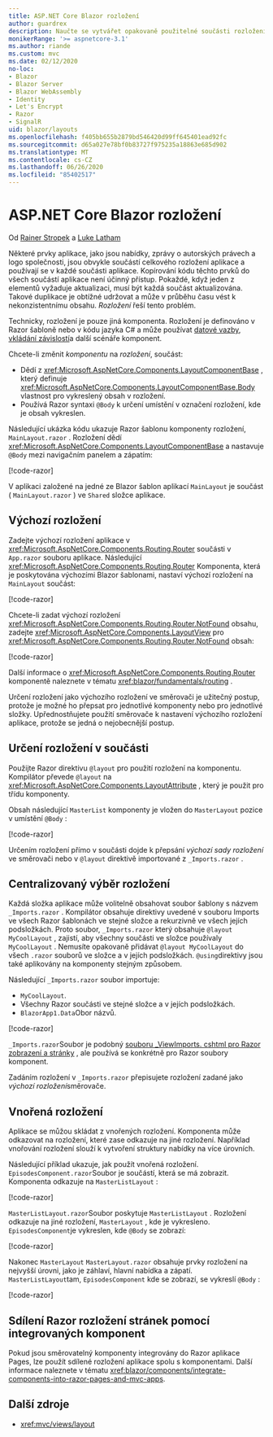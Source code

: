 ```yaml
---
title: ASP.NET Core Blazor rozložení
author: guardrex
description: Naučte se vytvářet opakovaně použitelné součásti rozložení pro Blazor aplikace.
monikerRange: '>= aspnetcore-3.1'
ms.author: riande
ms.custom: mvc
ms.date: 02/12/2020
no-loc:
- Blazor
- Blazor Server
- Blazor WebAssembly
- Identity
- Let's Encrypt
- Razor
- SignalR
uid: blazor/layouts
ms.openlocfilehash: f405bb655b2879bd546420d99ff645401ead92fc
ms.sourcegitcommit: d65a027e78bf0b83727f975235a18863e685d902
ms.translationtype: MT
ms.contentlocale: cs-CZ
ms.lasthandoff: 06/26/2020
ms.locfileid: "85402517"
---
```

# <a name="aspnet-core-blazor-layouts"></a>ASP.NET Core Blazor rozložení

Od [Rainer Stropek](https://www.timecockpit.com) a [Luke Latham](https://github.com/guardrex)

Některé prvky aplikace, jako jsou nabídky, zprávy o autorských právech a logo společnosti, jsou obvykle součástí celkového rozložení aplikace a používají se v každé součásti aplikace. Kopírování kódu těchto prvků do všech součástí aplikace není účinný přístup. Pokaždé, když jeden z elementů vyžaduje aktualizaci, musí být každá součást aktualizována. Takové duplikace je obtížné udržovat a může v průběhu času vést k nekonzistentnímu obsahu. *Rozložení* řeší tento problém.

Technicky, rozložení je pouze jiná komponenta. Rozložení je definováno v Razor šabloně nebo v kódu jazyka C# a může používat [datové vazby](xref:blazor/components/data-binding), [vkládání závislostí](xref:blazor/fundamentals/dependency-injection)a další scénáře komponent.

Chcete-li změnit *komponentu* na *rozložení*, součást:

* Dědí z <xref:Microsoft.AspNetCore.Components.LayoutComponentBase> , který definuje <xref:Microsoft.AspNetCore.Components.LayoutComponentBase.Body> vlastnost pro vykreslený obsah v rozložení.
* Používá Razor syntaxi `@Body` k určení umístění v označení rozložení, kde je obsah vykreslen.

Následující ukázka kódu ukazuje Razor šablonu komponenty rozložení, `MainLayout.razor` . Rozložení dědí <xref:Microsoft.AspNetCore.Components.LayoutComponentBase> a nastavuje `@Body` mezi navigačním panelem a zápatím:

[!code-razor[](layouts/sample_snapshot/3.x/MainLayout.razor?highlight=1,13)]

V aplikaci založené na jedné ze Blazor šablon aplikací `MainLayout` je součást ( `MainLayout.razor` ) ve `Shared` složce aplikace.

## <a name="default-layout"></a>Výchozí rozložení

Zadejte výchozí rozložení aplikace v <xref:Microsoft.AspNetCore.Components.Routing.Router> součásti v `App.razor` souboru aplikace. Následující <xref:Microsoft.AspNetCore.Components.Routing.Router> Komponenta, která je poskytována výchozími Blazor šablonami, nastaví výchozí rozložení na `MainLayout` součást:

[!code-razor[](layouts/sample_snapshot/3.x/App1.razor?highlight=3)]

Chcete-li zadat výchozí rozložení <xref:Microsoft.AspNetCore.Components.Routing.Router.NotFound> obsahu, zadejte <xref:Microsoft.AspNetCore.Components.LayoutView> pro <xref:Microsoft.AspNetCore.Components.Routing.Router.NotFound> obsah:

[!code-razor[](layouts/sample_snapshot/3.x/App2.razor?highlight=6-9)]

Další informace o <xref:Microsoft.AspNetCore.Components.Routing.Router> komponentě naleznete v tématu <xref:blazor/fundamentals/routing> .

Určení rozložení jako výchozího rozložení ve směrovači je užitečný postup, protože je možné ho přepsat pro jednotlivé komponenty nebo pro jednotlivé složky. Upřednostňujete použití směrovače k nastavení výchozího rozložení aplikace, protože se jedná o nejobecnější postup.

## <a name="specify-a-layout-in-a-component"></a>Určení rozložení v součásti

Použijte Razor direktivu `@layout` pro použití rozložení na komponentu. Kompilátor převede `@layout` na <xref:Microsoft.AspNetCore.Components.LayoutAttribute> , který je použit pro třídu komponenty.

Obsah následující `MasterList` komponenty je vložen do `MasterLayout` pozice v umístění `@Body` :

[!code-razor[](layouts/sample_snapshot/3.x/MasterList.razor?highlight=1)]

Určením rozložení přímo v součásti dojde k přepsání *výchozí sady rozložení* ve směrovači nebo v `@layout` direktivě importované z `_Imports.razor` .

## <a name="centralized-layout-selection"></a>Centralizovaný výběr rozložení

Každá složka aplikace může volitelně obsahovat soubor šablony s názvem `_Imports.razor` . Kompilátor obsahuje direktivy uvedené v souboru Imports ve všech Razor šablonách ve stejné složce a rekurzivně ve všech jejích podsložkách. Proto soubor, `_Imports.razor` který obsahuje `@layout MyCoolLayout` , zajistí, aby všechny součásti ve složce používaly `MyCoolLayout` . Nemusíte opakovaně přidávat `@layout MyCoolLayout` do všech `.razor` souborů ve složce a v jejích podsložkách. `@using`direktivy jsou také aplikovány na komponenty stejným způsobem.

Následující `_Imports.razor` soubor importuje:

* `MyCoolLayout`.
* Všechny Razor součásti ve stejné složce a v jejích podsložkách.
* `BlazorApp1.Data`Obor názvů.
 
[!code-razor[](layouts/sample_snapshot/3.x/_Imports.razor)]

`_Imports.razor`Soubor je podobný [souboru _ViewImports. cshtml pro Razor zobrazení a stránky](xref:mvc/views/layout#importing-shared-directives) , ale používá se konkrétně pro Razor soubory komponent.

Zadáním rozložení v `_Imports.razor` přepisujete rozložení zadané jako *výchozí rozložení*směrovače.

## <a name="nested-layouts"></a>Vnořená rozložení

Aplikace se můžou skládat z vnořených rozložení. Komponenta může odkazovat na rozložení, které zase odkazuje na jiné rozložení. Například vnořování rozložení slouží k vytvoření struktury nabídky na více úrovních.

Následující příklad ukazuje, jak použít vnořená rozložení. `EpisodesComponent.razor`Soubor je součástí, která se má zobrazit. Komponenta odkazuje na `MasterListLayout` :

[!code-razor[](layouts/sample_snapshot/3.x/EpisodesComponent.razor?highlight=1)]

`MasterListLayout.razor`Soubor poskytuje `MasterListLayout` . Rozložení odkazuje na jiné rozložení, `MasterLayout` , kde je vykresleno. `EpisodesComponent`je vykreslen, kde `@Body` se zobrazí:

[!code-razor[](layouts/sample_snapshot/3.x/MasterListLayout.razor?highlight=1,9)]

Nakonec `MasterLayout` `MasterLayout.razor` obsahuje prvky rozložení na nejvyšší úrovni, jako je záhlaví, hlavní nabídka a zápatí. `MasterListLayout`tam, `EpisodesComponent` kde se zobrazí, se vykreslí `@Body` :

[!code-razor[](layouts/sample_snapshot/3.x/MasterLayout.razor?highlight=6)]

## <a name="share-a-razor-pages-layout-with-integrated-components"></a>Sdílení Razor rozložení stránek pomocí integrovaných komponent

Pokud jsou směrovatelný komponenty integrovány do Razor aplikace Pages, lze použít sdílené rozložení aplikace spolu s komponentami. Další informace naleznete v tématu <xref:blazor/components/integrate-components-into-razor-pages-and-mvc-apps>.

## <a name="additional-resources"></a>Další zdroje

* <xref:mvc/views/layout>
